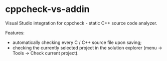 cppcheck-vs-addin
=================

Visual Studio integration for cppcheck - static C++ source code analyzer.

Features: 
 - automatically checking every C / C++ source file upon saving;
 - checking the currently selected project in the solution explorer (menu -> Tools -> Check current project).
